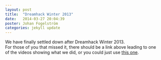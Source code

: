```yaml
---
layout: post
title:  "Dreamhack Winter 2013"
date:   2014-03-27 20:04:39
poster: Johan Fogelström
categories: jekyll update
---
```

<div class="newspost">
	<p class="newscontent">
		We have finally settled down after Dreamhack Winter 2013.<br>
		For those of you that missed it,
		there should be a link above leading to one of the videos showing what we did, or you could just use <a href="http://www.youtube.com/watch?v=vKQ54Y9UG5w&t=12m30s">this one</a>.
	</p>
</div>
